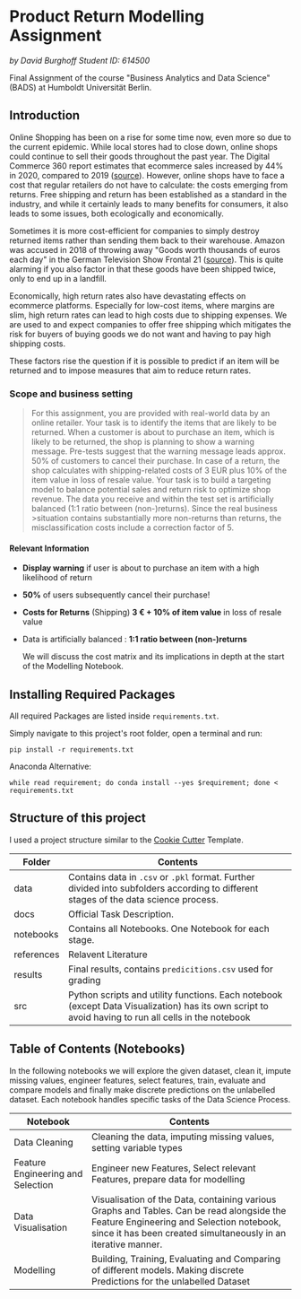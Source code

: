 # Product Return Modelling Assignment

*by David Burghoff
Student ID: 614500*

Final Assignment of the course "Business Analytics and Data Science" (BADS) at Humboldt Universität Berlin.

## Introduction

Online Shopping has been on a rise for some time now, even more so due to the current epidemic. While local stores had to close down, online shops could continue to sell their goods throughout the past year. The Digital Commerce 360 report estimates that ecommerce sales increased by 44% in 2020, compared to 2019 ([source](https://www.digitalcommerce360.com/2021/02/15/ecommerce-during-coronavirus-pandemic-in-charts/)). However, online shops have to face a cost that regular retailers do not have to calculate: the costs emerging from returns. Free shipping and return has been established as a standard in the industry, and while it certainly leads to many benefits for consumers, it also leads to some issues, both ecologically and economically.

Sometimes it is more cost-efficient for companies to simply destroy returned items rather than sending them back to their warehouse. Amazon was accused in 2018 of throwing away "Goods worth thousands of euros each day" in the German Television Show Frontal 21 ([source](https://ecommercenews.eu/amazon-destroys-returned-items-and-new-products/#:~:text=Ecommerce%20giant%20Amazon%20is%20massively,rid%20of%20their%20unsold%20goods.)). This is quite alarming if you also factor in that these goods have been shipped twice, only to end up in a landfill.

Economically, high return rates also have devastating effects on ecommerce platforms. Especially for low-cost items, where margins are slim, high return rates can lead to high costs due to shipping expenses. We are used to and expect companies to offer free shipping which mitigates the risk for buyers of buying goods we do not want and having to pay high shipping costs.

These factors rise the question if it is possible to predict if an item will be returned and to impose measures that aim to reduce return rates.

### Scope and business setting

>For this assignment, you are provided with real-world data by an online retailer. Your task is to identify the items that are likely to be returned. When a customer is about to purchase an item, which is likely to be returned, the shop is planning to show a warning message. Pre-tests suggest that the warning message leads approx. 50% of customers to cancel their purchase. In case of a return, the shop calculates with shipping-related costs of 3 EUR plus 10% of the item value in loss of resale value. Your task is to build a targeting model to balance potential sales and return risk to optimize shop revenue. The data you receive and within the test set is artificially balanced (1:1 ratio between (non-)returns). Since the real business >situation contains substantially more non-returns than returns, the misclassification costs include a correction factor of 5.

  

#### Relevant Information

-  **Display warning** if user is about to purchase an item with a high likelihood of return

-  **50%** of users subsequently cancel their purchase!

-  **Costs for Returns** (Shipping) **3 € + 10% of item value** in loss of resale value

- Data is artificially balanced : **1:1 ratio between (non-)returns**

  We will discuss the cost matrix and its implications in depth  at the start of the Modelling Notebook.

## Installing Required Packages

All required Packages are listed inside `requirements.txt`.

Simply navigate to this project's root folder, open a terminal and run:
````
pip install -r requirements.txt
````

Anaconda Alternative:
````
while read requirement; do conda install --yes $requirement; done < requirements.txt
````

## Structure of this project

I used a project structure similar to the [Cookie Cutter](https://github.com/cookiecutter/cookiecutter) Template.

|Folder |Contents |
|--|--|
|data | Contains data in `.csv` or `.pkl` format. Further divided into subfolders according to different stages of the data science process. |
|docs |Official Task Description.|
|notebooks |Contains all Notebooks. One Notebook for each stage. |
|references |Relavent Literature |
|results |Final results, contains `predicitions.csv` used for grading |
|src |Python scripts and utility functions. Each notebook (except Data Visualization) has its own script to avoid having to run all cells in the notebook|

  

## Table of Contents (Notebooks)

In the following notebooks we will explore the given dataset, clean it, impute missing values, engineer features, select features, train, evaluate and compare models and finally make discrete predictions on the unlabelled dataset. Each notebook handles specific tasks of the Data Science Process.

|Notebook |Contents |
|--|--|
|Data Cleaning |Cleaning the data, imputing missing values, setting variable types|
|Feature Engineering and Selection |Engineer new Features, Select relevant Features, prepare data for modelling|
|Data Visualisation |Visualisation of the Data, containing various Graphs and Tables. Can be read alongside the Feature Engineering and Selection notebook, since it has been created simultaneously in an iterative manner. |
|Modelling |Building, Training, Evaluating and Comparing of different models. Making discrete Predictions for the unlabelled Dataset |

